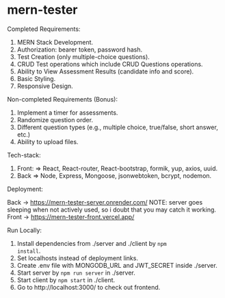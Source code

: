 # mern-tester

Completed Requirements:

1. MERN Stack Development.
2. Authorization: bearer token, password hash.
3. Test Creation (only multiple-choice questions).
4. CRUD Test operations which include CRUD Questions operations.
5. Ability to View Assessment Results (candidate info and score).
6. Basic Styling.
7. Responsive Design.

Non-completed Requirements (Bonus):

1. Implement a timer for assessments.
2. Randomize question order.
3. Different question types (e.g., multiple choice, true/false, short answer, etc.)
4. Ability to upload files.

Tech-stack: 

1. Front:  => React, React-router, React-bootstrap, formik, yup, axios, uuid.
2. Back => Node, Express, Mongoose, jsonwebtoken, bcrypt, nodemon.

Deployment:

Back -> https://mern-tester-server.onrender.com/  NOTE: server goes sleeping when not actively used, so i doubt that you may catch it working.
Front -> https://mern-tester-front.vercel.app/

Run Locally:
1. Install dependencies from ./server and ./client by <code>npm install</code>.
2. Set localhosts instead of deployment links.
3. Create .env file with MONGODB_URL and JWT_SECRET inside ./server.
4. Start server by <code>npm run server</code> in ./server.
5. Start client by <code>npm start</code> in ./client.
6. Go to http://localhost:3000/ to check out frontend.
